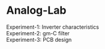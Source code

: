 # Analog-Lab
Experiment-1: Inverter characteristics <br>
Experiment-2: gm-C filter <br>
Experiment-3: PCB design <br>
